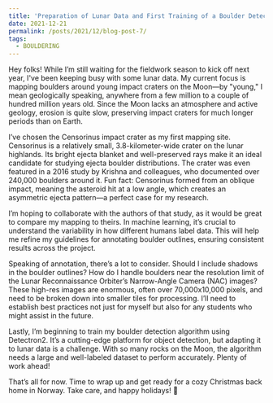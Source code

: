 ```yaml
---
title: 'Preparation of Lunar Data and First Training of a Boulder Detection Algorithm'
date: 2021-12-21
permalink: /posts/2021/12/blog-post-7/
tags:
  - BOULDERING
---
```


Hey folks! While I’m still waiting for the fieldwork season to kick off next year, I've been keeping busy with some lunar data. My current focus is mapping boulders around young impact craters on the Moon—by "young," I mean geologically speaking, anywhere from a few million to a couple of hundred million years old. Since the Moon lacks an atmosphere and active geology, erosion is quite slow, preserving impact craters for much longer periods than on Earth.

I’ve chosen the Censorinus impact crater as my first mapping site. Censorinus is a relatively small, 3.8-kilometer-wide crater on the lunar highlands. Its bright ejecta blanket and well-preserved rays make it an ideal candidate for studying ejecta boulder distributions. The crater was even featured in a 2016 study by Krishna and colleagues, who documented over 240,000 boulders around it. Fun fact: Censorinus formed from an oblique impact, meaning the asteroid hit at a low angle, which creates an asymmetric ejecta pattern—a perfect case for my research​.

I’m hoping to collaborate with the authors of that study, as it would be great to compare my mapping to theirs. In machine learning, it’s crucial to understand the variability in how different humans label data. This will help me refine my guidelines for annotating boulder outlines, ensuring consistent results across the project.

Speaking of annotation, there’s a lot to consider. Should I include shadows in the boulder outlines? How do I handle boulders near the resolution limit of the Lunar Reconnaissance Orbiter’s Narrow-Angle Camera (NAC) images? These high-res images are enormous, often over 70,000x10,000 pixels, and need to be broken down into smaller tiles for processing. I’ll need to establish best practices not just for myself but also for any students who might assist in the future.

Lastly, I’m beginning to train my boulder detection algorithm using Detectron2. It’s a cutting-edge platform for object detection, but adapting it to lunar data is a challenge. With so many rocks on the Moon, the algorithm needs a large and well-labeled dataset to perform accurately. Plenty of work ahead!

That’s all for now. Time to wrap up and get ready for a cozy Christmas back home in Norway. Take care, and happy holidays! 🎄

